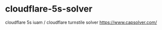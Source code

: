 # cloudflare-5s-solver
 cloudflare 5s iuam / cloudflare turnstile solver  https://www.capsolver.com/
 

 
 
 
 
















